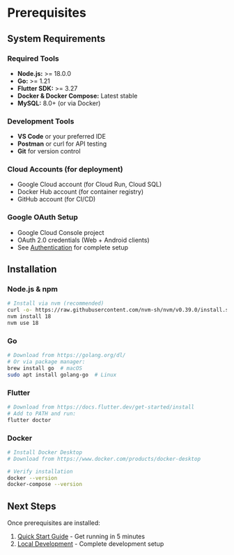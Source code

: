 # Prerequisites

## System Requirements

### Required Tools
- **Node.js:** >= 18.0.0
- **Go:** >= 1.21
- **Flutter SDK:** >= 3.27
- **Docker & Docker Compose:** Latest stable
- **MySQL:** 8.0+ (or via Docker)

### Development Tools
- **VS Code** or your preferred IDE
- **Postman** or curl for API testing
- **Git** for version control

### Cloud Accounts (for deployment)
- Google Cloud account (for Cloud Run, Cloud SQL)
- Docker Hub account (for container registry)
- GitHub account (for CI/CD)

### Google OAuth Setup
- Google Cloud Console project
- OAuth 2.0 credentials (Web + Android clients)
- See [Authentication](/docs/features/authentication.md) for complete setup

## Installation

### Node.js & npm
```bash
# Install via nvm (recommended)
curl -o- https://raw.githubusercontent.com/nvm-sh/nvm/v0.39.0/install.sh | bash
nvm install 18
nvm use 18
```

### Go
```bash
# Download from https://golang.org/dl/
# Or via package manager:
brew install go  # macOS
sudo apt install golang-go  # Linux
```

### Flutter
```bash
# Download from https://docs.flutter.dev/get-started/install
# Add to PATH and run:
flutter doctor
```

### Docker
```bash
# Install Docker Desktop
# Download from https://www.docker.com/products/docker-desktop

# Verify installation
docker --version
docker-compose --version
```

## Next Steps

Once prerequisites are installed:
1. [Quick Start Guide](quick-start.md) - Get running in 5 minutes
2. [Local Development](local-development.md) - Complete development setup
